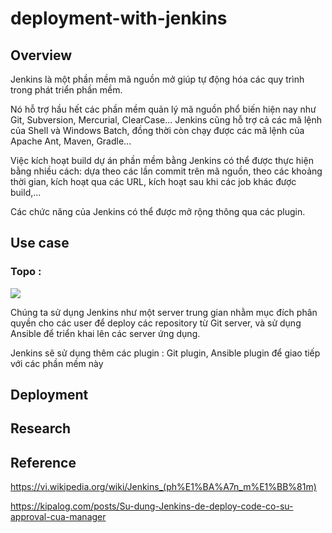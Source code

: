 # deployment-with-jenkins

## Overview

Jenkins là một phần mềm mã nguồn mở giúp tự động hóa các quy trình trong phát triển phần mềm.

Nó hỗ trợ hầu hết các phần mềm quản lý mã nguồn phổ biến hiện nay như Git, Subversion, Mercurial, ClearCase... Jenkins cũng hỗ trợ cả các mã lệnh của Shell và Windows Batch, đồng thời còn chạy được các mã lệnh của Apache Ant, Maven, Gradle... 

Việc kích hoạt build dự án phần mềm bằng Jenkins có thể được thực hiện bằng nhiều cách: dựa theo các lần commit trên mã nguồn, theo các khoảng thời gian, kích hoạt qua các URL, kích hoạt sau khi các job khác được build,...

Các chức năng của Jenkins có thể được mở rộng thông qua các plugin.

## Use case

### Topo :

<img src="https://github.com/locvx1234/deployment-with-jenkins/blob/master/images/topo.png">

Chúng ta sử dụng Jenkins như một server trung gian nhằm mục đích phân quyền cho các user để deploy các repository từ Git server, và sử dụng Ansible để triển khai lên các server ứng dụng.

Jenkins sẽ sử dụng thêm các plugin : Git plugin, Ansible plugin để giao tiếp với các phần mềm này 

## Deployment



## Research

## Reference

https://vi.wikipedia.org/wiki/Jenkins_(ph%E1%BA%A7n_m%E1%BB%81m)

https://kipalog.com/posts/Su-dung-Jenkins-de-deploy-code-co-su-approval-cua-manager
